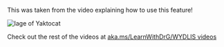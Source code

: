  This was taken from the video explaining how to use this feature!
 
 ![Iage of Yaktocat](https://octodex.github.com/images/yaktocat.png)

Check out the rest of the videos at [aka.ms/LearnWithDrG/WYDLIS videos](https://aka.ms/LearnWithDrG/WYLDIS_videos)
